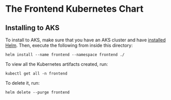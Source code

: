 # The Frontend Kubernetes Chart

## Installing to AKS

To install to AKS, make sure that you have an AKS cluster and have [installed Helm](../README.md). Then, execute the following from inside this directory:

```console
helm install --name frontend --namespace frontend ./
```

To view all the Kubernetes artifacts created, run:

```console
kubectl get all -n frontend
```

To delete it, run:

```console
helm delete --purge frontend
```
